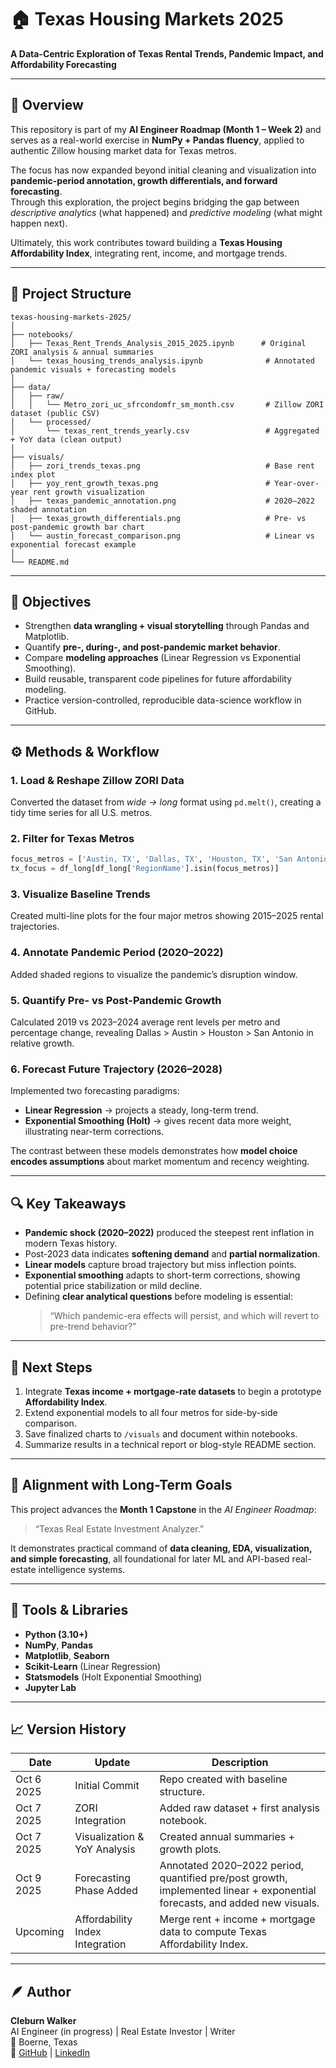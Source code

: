 # 🏠 Texas Housing Markets 2025  
**A Data-Centric Exploration of Texas Rental Trends, Pandemic Impact, and Affordability Forecasting**

---

## 📘 Overview
This repository is part of my **AI Engineer Roadmap (Month 1 – Week 2)** and serves as a real-world exercise in **NumPy + Pandas fluency**, applied to authentic Zillow housing market data for Texas metros.

The focus has now expanded beyond initial cleaning and visualization into **pandemic-period annotation, growth differentials, and forward forecasting**.  
Through this exploration, the project begins bridging the gap between *descriptive analytics* (what happened) and *predictive modeling* (what might happen next).

Ultimately, this work contributes toward building a **Texas Housing Affordability Index**, integrating rent, income, and mortgage trends.

---

## 🧩 Project Structure
```plaintext
texas-housing-markets-2025/
│
├── notebooks/
│   ├── Texas_Rent_Trends_Analysis_2015_2025.ipynb      # Original ZORI analysis & annual summaries
│   └── texas_housing_trends_analysis.ipynb              # Annotated pandemic visuals + forecasting models
│
├── data/
│   ├── raw/
│   │   └── Metro_zori_uc_sfrcondomfr_sm_month.csv       # Zillow ZORI dataset (public CSV)
│   └── processed/
│       └── texas_rent_trends_yearly.csv                 # Aggregated + YoY data (clean output)
│
├── visuals/
│   ├── zori_trends_texas.png                            # Base rent index plot
│   ├── yoy_rent_growth_texas.png                        # Year-over-year rent growth visualization
│   ├── texas_pandemic_annotation.png                    # 2020–2022 shaded annotation
│   ├── texas_growth_differentials.png                   # Pre- vs post-pandemic growth bar chart
│   └── austin_forecast_comparison.png                   # Linear vs exponential forecast example
│
└── README.md
```

---

## 🧠 Objectives
- Strengthen **data wrangling + visual storytelling** through Pandas and Matplotlib.  
- Quantify **pre-, during-, and post-pandemic market behavior**.  
- Compare **modeling approaches** (Linear Regression vs Exponential Smoothing).  
- Build reusable, transparent code pipelines for future affordability modeling.  
- Practice version-controlled, reproducible data-science workflow in GitHub.

---

## ⚙️ Methods & Workflow

### 1. Load & Reshape Zillow ZORI Data
Converted the dataset from *wide → long* format using `pd.melt()`, creating a tidy time series for all U.S. metros.

### 2. Filter for Texas Metros
```python
focus_metros = ['Austin, TX', 'Dallas, TX', 'Houston, TX', 'San Antonio, TX']
tx_focus = df_long[df_long['RegionName'].isin(focus_metros)]
```

### 3. Visualize Baseline Trends
Created multi-line plots for the four major metros showing 2015–2025 rental trajectories.

### 4. Annotate Pandemic Period (2020–2022)
Added shaded regions to visualize the pandemic’s disruption window.

### 5. Quantify Pre- vs Post-Pandemic Growth
Calculated 2019 vs 2023–2024 average rent levels per metro and percentage change, revealing Dallas > Austin > Houston > San Antonio in relative growth.

### 6. Forecast Future Trajectory (2026–2028)
Implemented two forecasting paradigms:
- **Linear Regression** → projects a steady, long-term trend.  
- **Exponential Smoothing (Holt)** → gives recent data more weight, illustrating near-term corrections.

The contrast between these models demonstrates how **model choice encodes assumptions** about market momentum and recency weighting.

---

## 🔍 Key Takeaways
- **Pandemic shock (2020–2022)** produced the steepest rent inflation in modern Texas history.  
- Post-2023 data indicates **softening demand** and **partial normalization**.  
- **Linear models** capture broad trajectory but miss inflection points.  
- **Exponential smoothing** adapts to short-term corrections, showing potential price stabilization or mild decline.  
- Defining **clear analytical questions** before modeling is essential:  
  > “Which pandemic-era effects will persist, and which will revert to pre-trend behavior?”

---

## 🚀 Next Steps
1. Integrate **Texas income + mortgage-rate datasets** to begin a prototype **Affordability Index**.  
2. Extend exponential models to all four metros for side-by-side comparison.  
3. Save finalized charts to `/visuals` and document within notebooks.  
4. Summarize results in a technical report or blog-style README section.  

---

## 🧭 Alignment with Long-Term Goals
This project advances the **Month 1 Capstone** in the *AI Engineer Roadmap*:  
> “Texas Real Estate Investment Analyzer.”  

It demonstrates practical command of **data cleaning, EDA, visualization, and simple forecasting**, all foundational for later ML and API-based real-estate intelligence systems.

---

## 🧰 Tools & Libraries
- **Python (3.10+)**  
- **NumPy**, **Pandas**  
- **Matplotlib**, **Seaborn**  
- **Scikit-Learn** (Linear Regression)  
- **Statsmodels** (Holt Exponential Smoothing)  
- **Jupyter Lab**

---

## 📈 Version History
| Date | Update | Description |
|------|---------|-------------|
| Oct 6 2025 | Initial Commit | Repo created with baseline structure. |
| Oct 7 2025 | ZORI Integration | Added raw dataset + first analysis notebook. |
| Oct 7 2025 | Visualization & YoY Analysis | Created annual summaries + growth plots. |
| Oct 9 2025 | Forecasting Phase Added | Annotated 2020–2022 period, quantified pre/post growth, implemented linear + exponential forecasts, and added new visuals. |
| Upcoming | Affordability Index Integration | Merge rent + income + mortgage data to compute Texas Affordability Index. |

---

## 🪶 Author
**Cleburn Walker**  
AI Engineer (in progress) | Real Estate Investor | Writer  
📍 Boerne, Texas  
🔗 [GitHub](https://github.com/cleburn) | [LinkedIn](https://linkedin.com/in/cleburnwalker)